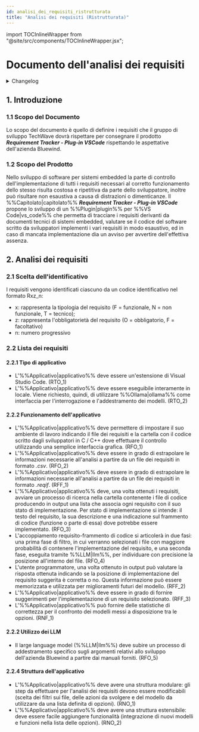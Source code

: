 ```yaml
---
id: analisi_dei_requisiti_ristrutturata
title: "Analisi dei requisiti (Ristrutturata)"
---
```


import TOCInlineWrapper from "@site/src/components/TOCInlineWrapper.jsx";

# Documento dell'analisi dei requisiti

<details>
  <summary>Changelog</summary>

| Data       | Versione | Descrizione                                                 | Autore       | Data Verifica | Verificatore |
| ---------- | -------- | ----------------------------------------------------------- | ------------ | ------------- | ------------ |
| 03/01/2025 | 0.1.1    | Aggiunta termini glossario e riorganizzazione dei requisiti | Pistori Gaia | 04/01/2025    | Luca Monetti |
| 13/12/2024 | 0.1.0    | Prima stesura del documento                                 | Pistori Gaia | 13/12/2024    | Luca Monetti |

</details>

<TOCInlineWrapper toc={toc} />

## 1. Introduzione

### 1.1 Scopo del Documento

Lo scopo del documento è quello di definire i requisiti che il gruppo di sviluppo TechWave dovrà rispettare per consegnare il prodotto **_Requirement Tracker - Plug-in VSCode_** rispettando le aspettative dell'azienda Bluewind.

### 1.2 Scopo del Prodotto

Nello sviluppo di software per sistemi embedded la parte di controllo dell'implementazione di tutti i requisiti necessari al corretto funzionamento dello stesso risulta costosa e ripetitiva da parte dello sviluppatore, inoltre può risultare non esaustiva a causa di distrazioni o dimenticanze. Il %%Capitolato|capitolato%% **_Requirement Tracker - Plug-in VSCode_** propone lo sviluppo di un %%Plugin|plugin%% per %%VS Code|vs_code%% che permetta di tracciare i requisiti derivanti da documenti tecnici di sistemi embedded, valutare se il codice del software scritto da sviluppatori implementi i vari requisiti in modo esaustivo, ed in caso di mancata implementazione dia un avviso per avvertire dell'effettiva assenza.

## 2. Analisi dei requisiti

### 2.1 Scelta dell'identificativo

I requisiti vengono identificati ciascuno da un codice identificativo nel formato Rxz_n:

- x: rappresenta la tipologia del requisito (F = funzionale, N = non funzionale, T = tecnico);
- z: rappresenta l'obbligatorietà del requisito (O = obbligatorio, F = facoltativo)
- n: numero progressivo

### 2.2 Lista dei requisiti

#### 2.2.1 Tipo di applicativo

- L'%%Applicativo|applicativo%% deve essere un'estensione di Visual Studio Code. (RTO_1)
- L'%%Applicativo|applicativo%% deve essere eseguibile interamente in locale. Viene richiesto, quindi, di utilizzare %%Ollama|ollama%% come interfaccia per l'interrogazione e l'addestramento dei modelli. (RTO_2)

#### 2.2.2 Funzionamento dell'applicativo

- L'%%Applicativo|applicativo%% deve permettere di impostare il suo ambiente di lavoro indicando il file dei requisiti e la cartella con il codice scritto dagli sviluppatori in C / C++ dove effettuare il controllo utilizzando una semplice interfaccia grafica. (RFO_1)
- L'%%Applicativo|applicativo%% deve essere in grado di estrapolare le informazioni necessarie all'analisi a partire da un file dei requisiti in formato _.csv_. (RFO_2)
- L'%%Applicativo|applicativo%% deve essere in grado di estrapolare le informazioni necessarie all'analisi a partire da un file dei requisiti in formato _.reqif_. (RFF_1)
- L'%%Applicativo|applicativo%% deve, una volta ottenuti i requisiti, avviare un processo di ricerca nella cartella contenente i file di codice producendo in output una lista che associa ogni requisito con il suo stato di implementazione. Per stato di implementazione si intende: il testo del requisito, la sua descrizione e una indicazione sul frammento di codice (funzione o parte di essa) dove potrebbe essere implementato. (RFO_3)
- L'accoppiamento requisito-frammento di codice si articolerà in due fasi: una prima fase di filtro, in cui verranno selezionati i file con maggiore probabilità di contenere l'implementazione del requisito, e una seconda fase, eseguita tramite %%LLM|llm%%, per individuare con precisione la posizione all'interno del file. (RFO_4)
- L'utente programmatore, una volta ottenuto in output può valutare la risposta ottenuta indicando se la posizione di implementazione del requisito suggerita è corretta o no. Questa informazione può essere memorizzata e utilizzata per miglioramenti futuri del modello. (RFF_2)
- L'%%Applicativo|applicativo%% deve essere in grado di fornire suggerimenti per l'implementazione di un requisito selezionato. (RFF_3)
- L'%%Applicativo|applicativo%% può fornire delle statistiche di correttezza per il confronto dei modelli messi a disposizione tra le opzioni. (RNF_1)

#### 2.2.2 Utilizzo dei LLM

- Il large language model (%%LLM|llm%%) deve subire un processo di addestramento specifico sugli argomenti relativi allo sviluppo dell'azienda Bluewind a partire dai manuali forniti. (RFO_5)

#### 2.2.4 Struttura dell'applicativo

- L'%%Applicativo|applicativo%% deve avere una struttura modulare: gli step da effettuare per l'analisi dei requisiti devono essere modificabili (scelta dei filtri sui file, delle azioni da svolgere e del modello da utilizzare da una lista definita di opzioni). (RNO_1)
- L'%%Applicativo|applicativo%% deve avere una struttura estensibile: deve essere facile aggiungere funzionalità (integrazione di nuovi modelli e funzioni nella lista delle opzioni). (RNO_2)
